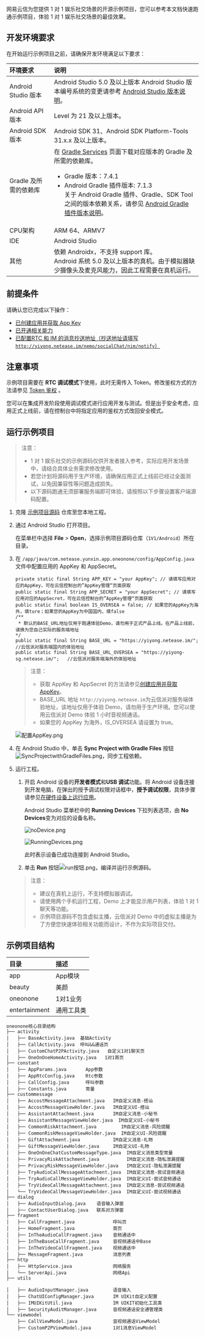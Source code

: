 <!-- keywords: Sample Code, 示例项目源码, 1V1, 1对1娱乐社交-->
网易云信为您提供 1 对 1 娱乐社交场景的开源示例项目，您可以参考本文档快速跑通示例项目，体验 1 对 1 娱乐社交场景的最佳效果。

## 开发环境要求

在开始运行示例项目之前，请确保开发环境满足以下要求：

| 环境要求         | 说明                                                         |
| :---------------- | :------------------------------------------------------------ |
| Android Studio 版本 | Android Studio 5.0 及以上版本  <note type="note">Android Studio 版本编号系统的变更请参考 [Android Studio 版本说明](https://developer.android.google.cn/studio/releases/index.html)。</note>                              |
| Android API 版本 | Level 为 21 及以上版本。                              |
| Android SDK 版本     | Android SDK 31、Android SDK Platform-Tools 31.x.x 及以上版本。                   |
| Gradle 及所需的依赖库| 在 [Gradle Services](https://services.gradle.org/distributions/) 页面下载对应版本的 Gradle 及所需的依赖库。<ul> <li>Gradle 版本：7.4.1<li>Android Gradle 插件版本: 7.1.3<br>关于 Android Gradle 插件、Gradle、SDK Tool 之间的版本依赖关系，请参见 [Android Gradle 插件版本说明](https://developer.android.com/studio/releases/gradle-plugin)。|
| CPU架构          | ARM 64、ARMV7                                                 |
| IDE              | Android Studio                                               |
| 其他             | 依赖 Androidx，不支持 support 库。<br>Android 系统 5.0  及以上版本的真机。<note type="note">由于模拟器缺少摄像头及麦克风能力，因此工程需要在真机运行。</note> |


## <span id="前提条件">前提条件</span>
请确认您已完成以下操作：

- [已创建应用并获取 App Key](https://doc.yunxin.163.com/docs/jcyOTA0ODM/jE3OTc5NTY?platformId=50002)
- [已开通相关能力](https://doc.yunxin.163.com/docs/DgyMDc0NTA/DA3NzUzNzY)
- [已配置RTC 和 IM 的消息抄送地址（抄送地址请填写`http://yiyong.netease.im/nemo/socialChat/nim/notify`）](https://doc.yunxin.163.com/nertc/docs/DExNjg2MDc?platform=server)

## 注意事项

示例项目需要在 **RTC 调试模式**下使用，此时无需传入 Token。修改鉴权方式的方法请参见 <a href="https://doc.yunxin.163.com/nertc/docs/TQ0MTI2ODQ?platform=android" target="_blank">Token 鉴权</a> 。

您可以在集成开发阶段使用调试模式进行应用开发与测试。但是出于安全考虑，应用正式上线前，请在控制台中将指定应用的鉴权方式改回安全模式。


## <span id="快速跑通 Sample Code">运行示例项目</span>

> 注意：
>- 1 对 1 娱乐社交的示例源码仅供开发者接入参考，实际应用开发场景中，请结合具体业务需求修改使用。
>- 若您计划将源码用于生产环境，请确保应用正式上线前已经过全面测试，以免因兼容性等问题造成损失。
>- 以下源码跑通无须部署服务端即可体验，请按照以下步骤设置客户端源码配置。
 



1. 克隆 [示例项目源码](https://github.com/netease-kit/1V1) 仓库至您本地工程。

2. 通过 Android Studio 打开项目。

   在菜单栏中选择 **File** > **Open**，选择示例项目源码仓库（`1V1/Android`）所在目录。

3. 在 `/app/java/com.netease.yunxin.app.oneonone/config/AppConfig.java` 文件中配置应用的 AppKey 和 AppSecret。


    ```  
    private static final String APP_KEY = "your AppKey"; // 请填写应用对应的AppKey，可在云信控制台的”AppKey管理“页面获取
    public static final String APP_SECRET = "your AppSecret"; // 请填写应用对应的AppSecret，可在云信控制台的”AppKey管理“页面获取
    public static final boolean IS_OVERSEA = false; // 如果您的AppKey为海外，填ture；如果您的AppKey为中国国内，填false
    /**
     * 默认的BASE_URL地址仅用于跑通体验Demo，请勿用于正式产品上线。在产品上线前，请换为您自己实际的服务端地址
    */
    public static final String BASE_URL = "https://yiyong.netease.im/";   //云信派对服务端国内的体验地址
    public static final String BASE_URL_OVERSEA = "https://yiyong-sg.netease.im/";   //云信派对服务端海外的体验地址
    ```

    > 注意：
    > - 获取 AppKey 和 AppSecret 的方法请参见<a href="https://doc.yunxin.163.com/console/docs/TIzMDE4NTA?platform=console#获取-appkey" target="_blank">创建应用并获取 AppKey</a>。
    > - BASE_URL 地址 `http://yiyong.netease.im`为云信派对服务端体验地址，该地址仅用于体验 Demo，请勿用于生产环境。您可以使用云信派对 Demo 体验 1 小时音视频通话。
    > - 如果您的 AppKey 为海外，IS_OVERSEA 请设置为 true。
    
      ![配置AppKey.png](https://yx-web-nosdn.netease.im/common/4fa23d7115b8cde79cc6204d24f7a7e1/配置AppKey.png)

4. 在 Android Studio 中，单击 **Sync Project with Gradle Files** 按钮![SyncProjectwithGradleFiles.png](https://yx-web-nosdn.netease.im/common/c1108a218316297bb16d5d4080fcbf57/SyncProjectwithGradleFiles.png)，同步工程依赖。

5. 运行工程。
   1. 开启 Android 设备的**开发者模式**和**USB 调试**功能。将 Android 设备连接到开发电脑，在弹出的授予调试权限对话框中，**授予调试权限**，具体步骤请参见[在硬件设备上运行应用](https://developer.android.com/studio/run/device?hl=zh-cn)。

      Android Studio 菜单栏中的 **Running Devices** 下拉列表选项，由 **No Devices**变为对应的设备名称。


        ![noDevice.png](https://yx-web-nosdn.netease.im/common/7463e241a107e29ff164a5c3de9fae19/noDevice.png)
        
          
        ![RunningDevices.png](https://yx-web-nosdn.netease.im/common/9ac93e1fad905eff173f27b3cdd3b00a/RunningDevices.png)

       
        此时表示设备已成功连接到 Android Studio。

 

    2. 单击 **Run** 按钮![run按钮.png](https://yx-web-nosdn.netease.im/common/7908cfd95ba729bf8bc4d91f1c949794/run按钮.png)，编译并运行示例源码。

     

    > 注意：
    > - 建议在真机上运行，不支持模拟器调试。
    > - 请使用两个手机运行工程，Demo 上才能显示用户列表，体验 1 对 1 聊天等功能。
    > - 示例项目源码不包含虚拟主播，云信派对 Demo 中的虚拟主播是为了方便您快速体验相关功能而设计，不作为实际项目交付。
    

## 示例项目结构
目录 | 描述
:------|:-----
app | App模块
beauty | 美颜
oneonone | 1对1业务
entertainment | 通用工具类

```
oneonone核心目录结构
├── activity    
│   ├── BaseActivity.java  基础Activity
│   ├── CallActivity.java  呼叫&&通话页
│   ├── CustomChatP2PActivity.java   自定义1对1聊天页
│   ├── OneOnOneHomeActivity.java   1对1首页
├── constant
│   ├── AppParams.java       App参数
│   ├── AppRtcConfig.java    Rtc参数
│   ├── CallConfig.java      呼叫参数
│   ├── Constants.java       常量
├── custommessage     
│   ├── AccostMessageAttachment.java   IM自定义消息-搭讪
│   ├── AccostMessageViewHolder.java   IM自定义UI-搭讪 
│   ├── AssistantAttachment.java       IM自定义消息-小秘书
│   ├── AssistantMessageViewHolder.java  IM自定义UI-小秘书
│   ├── CommonRiskAttachment.java         IM自定义消息-风险提醒
│   ├── CommonRiskMessageViewHolder.java  IM自定义UI-风险提醒
│   ├── GiftAttachment.java            IM自定义消息-礼物
│   ├── GiftMessageViewHolder.java     IM自定义UI-礼物
│   ├── OneOnOneChatCustomMessageType.java  IM自定义消息类型常量
│   ├── PrivacyRiskAttachment.java          IM自定义消息-隐私泄漏提醒 
│   ├── PrivacyRiskMessageViewHolder.java   IM自定义UI-隐私泄漏提醒 
│   ├── TryAudioCallMessageAttachment.java  IM自定义消息-尝试音频通话 
│   ├── TryAudioCallMessageViewHolder.java  IM自定义UI-尝试音频通话 
│   ├── TryVideoCallMessageAttachment.java  IM自定义消息-尝试视频通话
│   └── TryVideoCallMessageViewHolder.java  IM自定义UI-尝试视频通话
├── dialog
│   ├── AudioInputDialog.java    语音输入弹窗
│   ├── ContactUserDialog.java   联系对方弹窗
├── fragment
│   ├── CallFragment.java              呼叫页
│   ├── HomeFragment.java              首页 
│   ├── InTheAudioCallFragment.java    音频通话中
│   ├── InTheBaseCallFragment.java     音视频通话中Base 
│   ├── InTheVideoCallFragment.java    视频通话中
│   ├── MessageFragment.java           消息列表
├── http
│   ├── HttpService.java               网络服务 
│   └── ServerApi.java                 网络Api
├── utils

│   ├── AudioInputManager.java         语音输入
│   ├── ChatUIConfigManager.java       IM UIKit自定义配置
│   ├── IMUIKitUtil.java               IM UIKIT初始化工具类
│   ├── SecurityAuditManager.java      音视频通话安全通管理类
└── viewmodel
    ├── CallViewModel.java             音视频通话ViewModel
    ├── CustomP2PViewModel.java        1对1消息ViewModel

```

